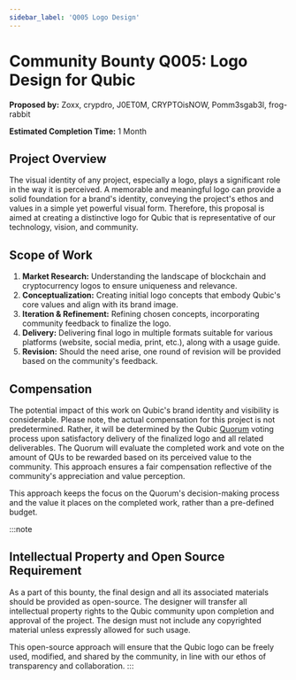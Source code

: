 ```yaml
---
sidebar_label: 'Q005 Logo Design'
---
```


# Community Bounty Q005: Logo Design for Qubic

**Proposed by:** Zoxx, crypdro, J0ET0M, CRYPTOisNOW, Pomm3sgab3l, frog-rabbit

**Estimated Completion Time:** 1 Month

## Project Overview

The visual identity of any project, especially a logo, plays a significant role in the way it is perceived. A memorable and meaningful logo can provide a solid foundation for a brand's identity, conveying the project's ethos and values in a simple yet powerful visual form. Therefore, this proposal is aimed at creating a distinctive logo for Qubic that is representative of our technology, vision, and community.

## Scope of Work

1. **Market Research:** Understanding the landscape of blockchain and cryptocurrency logos to ensure uniqueness and relevance.
2. **Conceptualization:** Creating initial logo concepts that embody Qubic's core values and align with its brand image.
3. **Iteration & Refinement:** Refining chosen concepts, incorporating community feedback to finalize the logo.
4. **Delivery:** Delivering final logo in multiple formats suitable for various platforms (website, social media, print, etc.), along with a usage guide.
5. **Revision:** Should the need arise, one round of revision will be provided based on the community's feedback.

## Compensation
The potential impact of this work on Qubic's brand identity and visibility is considerable. Please note, the actual compensation for this project is not predetermined. Rather, it will be determined by the Qubic [Quorum](/learn/quorum) voting process upon satisfactory delivery of the finalized logo and all related deliverables. The Quorum will evaluate the completed work and vote on the amount of QUs to be rewarded based on its perceived value to the community. This approach ensures a fair compensation reflective of the community's appreciation and value perception.

This approach keeps the focus on the Quorum's decision-making process and the value it places on the completed work, rather than a pre-defined budget.

:::note
## Intellectual Property and Open Source Requirement
As a part of this bounty, the final design and all its associated materials should be provided as open-source. The designer will transfer all intellectual property rights to the Qubic community upon completion and approval of the project. The design must not include any copyrighted material unless expressly allowed for such usage.

This open-source approach will ensure that the Qubic logo can be freely used, modified, and shared by the community, in line with our ethos of transparency and collaboration.
:::